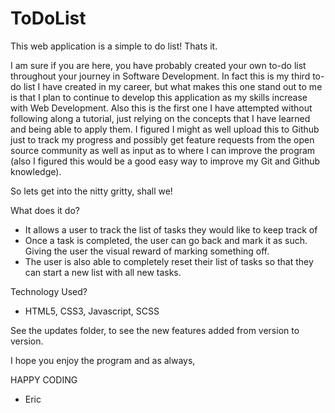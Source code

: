 # ToDoList

This web application is a simple to do list! Thats it.

I am sure if you are here, you have probably created your own to-do list throughout your journey in Software Development.
In fact this is my third to-do list I have created in my career, but what makes this one stand out to me is that I plan to
continue to develop this application as my skills increase with Web Development. Also this is the first one I have attempted
without following along a tutorial, just relying on the concepts that I have learned and being able to apply them. I figured
I might as well upload this to Github just to track my progress and possibly get feature requests from the open source community
as well as input as to where I can improve the program (also I figured this would be a good easy way to improve my Git and
Github knowledge).

So lets get into the nitty gritty, shall we!

What does it do?

- It allows a user to track the list of tasks they would like to keep track of
- Once a task is completed, the user can go back and mark it as such. Giving the user the visual reward of marking something off.
- The user is also able to completely reset their list of tasks so that they can start a new list with all new tasks.

Technology Used?

- HTML5, CSS3, Javascript, SCSS

See the updates folder, to see the new features added from version to version.

I hope you enjoy the program and as always,

HAPPY CODING

- Eric
